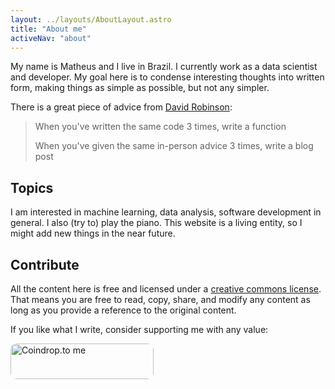 ```yaml
---
layout: ../layouts/AboutLayout.astro
title: "About me"
activeNav: "about"
---
```


My name is Matheus and I live in Brazil. I currently work as a data scientist and developer. My goal here is to condense interesting thoughts into written form, making things as simple as possible, but not any simpler.

There is a great piece of advice from [David Robinson](https://x.com/drob/status/928447584712253440):

> When you've written the same code 3 times, write a function
>
> When you've given the same in-person advice 3 times, write a blog post

## Topics

I am interested in machine learning, data analysis, software development in general. I also (try to) play the piano. This website is a living entity, so I might add new things in the near future.

## Contribute

All the content here is free and licensed under a [creative commons license](https://creativecommons.org/licenses/by-sa/4.0/deed.en). That means you are free to read, copy, share, and modify any content as long as you provide a reference to the original content.

If you like what I write, consider supporting me with any value:

<a href="https://coindrop.to/mathpn" target="_blank"><img src="https://coindrop.to/embed-button.png" style="border-radius: 10px; height: 57px !important;width: 229px !important;" alt="Coindrop.to me"></img></a>
